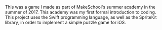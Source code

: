 This was a game I made as part of MakeSchool's summer academy in the summer of 2017.  This academy was my first formal introduction to coding.
This project uses the Swift programming language, as well as the SpriteKit library, in order to implement a simple puzzle game for iOS.
